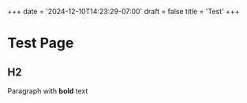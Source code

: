 +++
date = '2024-12-10T14:23:29-07:00'
draft = false
title = 'Test'
+++

# Test Page

## H2

Paragraph with **bold** text